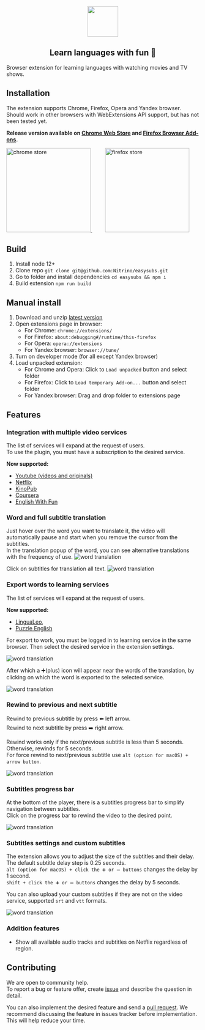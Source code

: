 <p align="center">
  <img height="80" src="./logo.png">
</p>
<p align="center">
  <h2 align="center">Learn languages with fun 🎉</h2>
</p>

Browser extension for learning languages with watching movies and TV shows.

## Installation

The extension supports Chrome, Firefox, Opera and Yandex browser. Should work in other browsers with WebExtensions API support, but has not been tested yet.

**Release version available on [Chrome Web Store](https://chrome.google.com/webstore/detail/easysubs/ocelmccppkcibiflhhepafdjjomimddf?utm_source=github&utm_medium=social&utm_campaign=github) and [Firefox Browser Add-ons](https://addons.mozilla.org/en-US/firefox/addon/easysubs/?utm_source=github&utm_medium=social&utm_campaign=github).**

<a href="https://chrome.google.com/webstore/detail/easysubs/ocelmccppkcibiflhhepafdjjomimddf?utm_source=github&utm_medium=social&utm_campaign=github" target="_blank">
  <img src="./docs/img/chrome-store.png" alt="chrome store" width="220px">
</a>
<span><img width="30px"></img></span>
<a href="https://addons.mozilla.org/en-US/firefox/addon/easysubs/?utm_source=github&utm_medium=social&utm_campaign=github"
  class="btn -store cover__store" target="_blank">
  <img src="./docs/img/firefox-store.svg" alt="firefox store" width="220px">
</a>

## Build

1. Install node 12+
2. Clone repo `git clone git@github.com:Nitrino/easysubs.git`
3. Go to folder and install dependencies `cd easysubs && npm i`
4. Build extension `npm run build`

## Manual install

1. Download and unzip [latest version](https://github.com/Nitrino/easysubs/releases/download/v1.5.0/easysubs_v1.5.0.zip)
2. Open extensions page in browser:
    * For Chrome: `chrome://extensions/`
    * For Firefox: `about:debugging#/runtime/this-firefox`
    * For Opera: `opera://extensions`
    * For Yandex browser: `browser://tune/`
3. Turn on developer mode (for all except Yandex browser)
4. Load unpacked extension:
    * For Chrome and Opera: Click to `Load unpacked` button and select folder
    * For Firefox: Click to `Load temporary Add-on...` button and select folder
    * For Yandex browser: Drag and drop folder to extensions page

## Features

### Integration with multiple video services

The list of services will expand at the request of users.  
To use the plugin, you must have a subscription to the desired service.

**Now supported:**

- [Youtube (videos and originals)](https://www.youtube.com)
- [Netflix](https://www.netflix.com)
- [KinoPub](https://kino.pub)
- [Coursera](https://www.coursera.org)
- [English With Fun](https://english-with-fun.com)

### Word and full subtitle translation

Just hover over the word you want to translate it, the video will automatically pause and start when you remove the cursor from the subtitles.  
In the translation popup of the word, you can see alternative translations with the frequency of use.
![word translation](screenshots/word.png)

Click on subtitles for translation all text.
![word translation](screenshots/full-sub.png)

### Export words to learning services

The list of services will expand at the request of users.

**Now supported:**

- [LinguaLeo](https://lingualeo.com),
- [Puzzle English](https://puzzle-english.com)

For export to work, you must be logged in to learning service in the same browser. Then select the desired service in the extension settings.

![word translation](screenshots/select-service.png)

After which a ➕(plus) icon will appear near the words of the translation, by clicking on which the word is exported to the selected service.

![word translation](screenshots/export-to-service.png)

### Rewind to previous and next subtitle

Rewind to previous subtitle by press ⬅️ left arrow.  
Rewind to next subtitle by press ➡️ right arrow.

Rewind works only if the next/previous subtitle is less than 5 seconds. Otherwise, rewinds for 5 seconds.  
For force rewind to next/previous subtitle use `alt (option for macOS) + arrow button`.

![word translation](screenshots/navigation.png)

### Subtitles progress bar

At the bottom of the player, there is a subtitles progress bar to simplify navigation between subtitles.  
Click on the progress bar to rewind the video to the desired point.

![word translation](screenshots/progressbar.png)

### Subtitles settings and custom subtitles

The extension allows you to adjust the size of the subtitles and their delay.
The default subtitle delay step is 0.25 seconds.  
`alt (option for macOS) + click the ➕ or ➖ buttons` changes the delay by 1 second.  
`shift + click the ➕ or ➖ buttons` changes the delay by 5 seconds.

You can also upload your custom subtitles if they are not on the video service, supported `srt` and `vtt` formats.

![word translation](screenshots/subtitles-settings.png)

### Addition features

- Show all available audio tracks and subtitles on Netflix regardless of region.

## Contributing

We are open to community help.  
To report a bug or feature offer, create [issue](https://github.com/Nitrino/easysubs/issues) and describe the question in detail.

You can also implement the desired feature and send a [pull request](https://github.com/Nitrino/easysubs/pulls). We recommend discussing the feature in issues tracker before implementation. This will help reduce your time.
